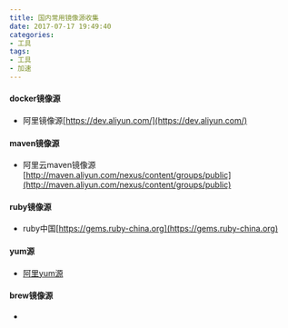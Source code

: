 ```yaml
---
title: 国内常用镜像源收集
date: 2017-07-17 19:49:40
categories: 
- 工具
tags:
- 工具
- 加速
---
```


#### docker镜像源

- 阿里镜像源[https://dev.aliyun.com/](https://dev.aliyun.com/)

#### maven镜像源

- 阿里云maven镜像源[http://maven.aliyun.com/nexus/content/groups/public](http://maven.aliyun.com/nexus/content/groups/public)

#### ruby镜像源

- ruby中国[https://gems.ruby-china.org](https://gems.ruby-china.org)

#### yum源

- [阿里yum源](https://mirrors.aliyun.com)

#### brew镜像源

- 